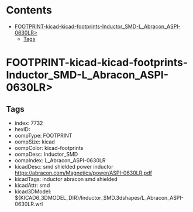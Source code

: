 



Contents
========

* [FOOTPRINT-kicad-kicad-footprints-Inductor_SMD-L_Abracon_ASPI-0630LR>](#footprint-kicad-kicad-footprints-inductor_smd-l_abracon_aspi-0630lr)
	* [Tags](#tags)

# FOOTPRINT-kicad-kicad-footprints-Inductor_SMD-L_Abracon_ASPI-0630LR>

## Tags

- index: 7732
- hexID: 
- oompType: FOOTPRINT
- oompSize: kicad
- oompColor: kicad-footprints
- oompDesc: Inductor_SMD
- oompIndex: L_Abracon_ASPI-0630LR
- kicadDesc: smd shielded power inductor https://abracon.com/Magnetics/power/ASPI-0630LR.pdf
- kicadTags: inductor abracon smd shielded
- kicadAttr: smd
- kicad3DModel: ${KICAD6_3DMODEL_DIR}/Inductor_SMD.3dshapes/L_Abracon_ASPI-0630LR.wrl
